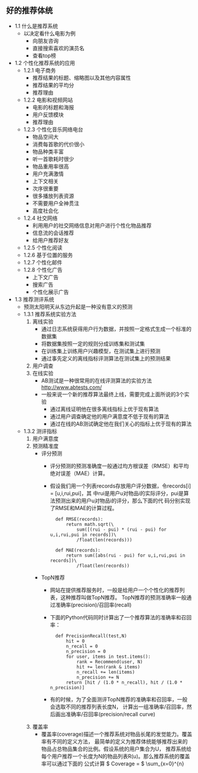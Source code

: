 ## 好的推荐体统
- 1.1 什么是推荐系统
    - 以决定看什么电影为例
        - 向朋友咨询
        - 直接搜索喜欢的演员名
        - 查看top榜
- 1.2 个性化推荐系统的应用
    - 1.2.1 电子商务
        - 推荐结果的标题、缩略图以及其他内容属性
        - 推荐结果的平均分
        - 推荐理由
    - 1.2.2 电影和视频网站
        - 电影的标题和海报
        - 用户反馈模块
        - 推荐理由
    - 1.2.3 个性化音乐网络电台
        - 物品空间大
        - 消费每首歌的代价很小
        - 物品种类丰富
        - 听一首歌耗时很少
        - 物品重用率很高
        - 用户充满激情
        - 上下文相关
        - 次序很重要
        - 很多播放列表资源
        - 不需要用户全神贯注
        - 高度社会化
    - 1.2.4 社交网络
        - 利用用户的社交网络信息对用户进行个性化物品推荐
        - 信息流的会话推荐
        - 给用户推荐好友
    - 1.2.5 个性化阅读
    - 1.2.6 基于位置的服务
    - 1.2.7 个性化邮件
    - 1.2.8 个性化广告
        - 上下文广告
        - 搜索广告
        - 个性化展示广告
- 1.3 推荐测评系统
    - 预测太阳明天从东边升起是一种没有意义的预测
    - 1.3.1 推荐系统实验方法
        1. 离线实验
            - 通过日志系统获得用户行为数据，并按照一定格式生成一个标准的数据集
            - 将数据集按照一定的规则分成训练集和测试集
            - 在训练集上训练用户兴趣模型，在测试集上进行预测
            - 通过事先定义的离线指标评测算法在测试集上的预测结果
        2. 用户调查
        3. 在线实验
            - AB测试是一种很常用的在线评测算法的实验方法 http://www.abtests.com/
            - 一般来说一个新的推荐算法最终上线，需要完成上面所说的3个实验
                - 通过离线证明他在很多离线指标上优于现有算法
                - 通过用户调查确定他的用户满意度不低于现有的算法
                - 通过在线的AB测试确定他在我们关心的指标上优于现有的算法
    - 1.3.2 测评指标
        1. 用户满意度
        2. 预测精准度
            - 评分预测
                - 评分预测的预测准确度一般通过均方根误差（RMSE）和平均绝对误差（MAE）计算。
                - 假设我们用一个列表records存放用户评分数据，令records[i] = [u,i,rui,pui]，其
                    中rui是用户u对物品i的实际评分，pui是算法预测出来的用户u对物品i的评分，那么下面的代
                    码分别实现了RMSE和MAE的计算过程。
                    
                        def RMSE(records):
                            return math.sqrt(\
                                sum([(rui - pui) * (rui - pui) for u,i,rui,pui in records])\
                                /float(len(records)))
                    
                        def MAE(records):
                            return sum([abs(rui - pui) for u,i,rui,pui in records])\
                                /float(len(records))
            - TopN推荐
                - 网站在提供推荐服务时，一般是给用户一个个性化的推荐列表，这种推荐叫做TopN推荐。
                    TopN推荐的预测准确率一般通过准确率(precision)/召回率(recall)
                - 下面的Python代码同时计算出了一个推荐算法的准确率和召回率：
                
                        def PrecisionRecall(test,N)
                            hit = 0
                            n_recall = 0
                            n_precision = 0
                            for user, items in test.items():
                                rank = Recommend(user, N)
                                hit += len(rank & items)
                                n_recall += len(items)
                                n_precision += N
                            return [hit / (1.0 * n_recall), hit / (1.0 * n_precision)]
                            
                - 有的时候，为了全面测评TopN推荐的准确率和召回率，一般会选取不同的推荐列表长度N，
                    计算出一组准确率/召回率，然后画出准确率/召回率(precision/recall curve)
        3. 覆盖率
            - 覆盖率(coverage)描述一个推荐系统对物品长尾的发觉能力。覆盖率有不同的定义方法，
                最简单的定义为推荐体统能够推荐出来的物品占总物品集合的比例。假设系统的用户集合为U，
                推荐系统给每个用户推荐一个长度为N的物品列表R(u)。那么推荐系统的覆盖率可以通过下面的
                公式计算
                $ Coverage = $ \sum_{x=0}^{n} 